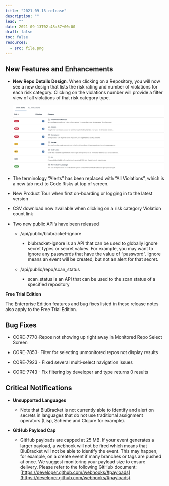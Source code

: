 ```yaml
---
title: "2021-09-13 release"
description: ""
lead: ""
date: 2021-09-13T02:48:57+00:00
draft: false
toc: false
resources:
  - src: file.png
---
```


**New Features and Enhancements**
---------------------------------

* **New Repo Details Design**. When clicking on a Repository, you will now see a new design that lists the risk rating and number of violations for each risk category. Clicking on the violations number will provide a filter view of all violations of that risk category type.

    ![](file.png)

* The terminology “Alerts” has been replaced with “All Violations”, which is a new tab next to Code Risks at top of screen.

* New Product Tour when first on-boarding or logging in to the latest version

* CSV download now available when clicking on a risk category Violation count link

* Two new public API’s have been released

    * /api/public/blubracket-ignore

        * blubracket-ignore is an API that can be used to globally ignore secret types or secret values. For example, you may want to ignore any passwords that have the value of “password”. Ignore means an event will be created, but not an alert for that secret.

    * /api/public/repo/scan_status

        * scan_status is an API that can be used to the scan status of a specified repository

**Free Trial Edition**

The Enterprise Edition features and bug fixes listed in these release notes also apply to the Free Trial Edition.

**Bug Fixes**
-------------

* CORE-7770-Repos not showing up right away in Monitored Repo Select Screen

* CORE-7853- Filter for selecting unmonitored repos not display results

* CORE-7923 - Fixed several multi-select navigation issues

* CORE-7743 - Fix filtering by developer and type returns 0 results

**Critical Notifications**
--------------------------

* **Unsupported Languages**

    * Note that BluBracket is not currently able to identify and alert on secrets in languages that do not use traditional assignment operators (Lisp, Scheme and Clojure for example).

* **GitHub Payload Cap**

    * GitHub payloads are capped at 25 MB. If your event generates a larger payload, a webhook will not be fired which means that BluBracket will not be able to identify the event. This may happen, for example, on a create event if many branches or tags are pushed at once. We suggest monitoring your payload size to ensure delivery. Please refer to the following GitHub document: [https://developer.github.com/webhooks/#payloads](https://developer.github.com/webhooks/#payloads).
